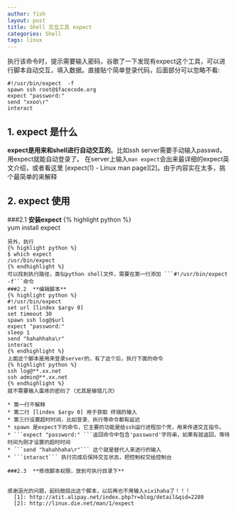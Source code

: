 ```yaml
---
author: fish
layout: post
title: Shell 交互工具 expect
categories: Shell
tags: linux
---
```


执行该命令时，提示需要输入密码，谷歌了一下发现有expect这个工具，可以进行脚本自动交互，填入数据。直接贴个简单登录代码，后面部分可以忽略不看:
``` shell
#!/usr/bin/expect  -f
spawn ssh root@$facecode.org
expect "password:"
send "xxoo\r"
interact
```
<!--more-->
## 1. expect 是什么
**expect是用来和shell进行自动交互的**。比如ssh server需要手动输入passwd，用expect就能自动登录了。
在server上输入```man expect```会出来最详细的expect英文介绍，或者看这里 [expect(1) - Linux man page][2]。由于内容实在太多，挑个最简单的来解释
## 2. expect 使用
###2.1 **安装expect**
{% highlight python %}    
yum install expect 
```
另外，执行
{% highlight python %}    
$ which expect
/usr/bin/expect
{% endhighlight %}
可以找到执行路径，类似python shell文件，需要在第一行添加 ```#!/usr/bin/expect  -f```命令
###2.2  **编辑脚本**
{% highlight python %}    
#!/usr/bin/expect  
set url [lindex $argv 0]
set timeout 30
spawn ssh log@$url
expect "password:"
sleep 1
send "hahahhaha\r"
interact
{% endhighlight %}
上面这个脚本是用来登录server的，有了这个后，执行下面的命令
{% highlight python %}    
ssh log@**.xx.net 
ssh admin@**.xx.net
{% endhighlight %}
就不需要输入蛋疼的密码了（尤其是输错几次）

* 第一行不解释
* 第二行 [lindex $argv 0] 用于获取 终端的输入
* 第三行设置超时时间，比如登录、执行等命令都有延迟
* spawn 是expect下的命令，它主要的功能是给ssh运行进程加个壳，用来传递交互指令。
* ```expect "password:" ```返回命令中包含'password'字符串，如果有就返回，等待时间为刚才设置的超时时间
* ```send "hahahhaha\r"``` 这个就是替代人来进行的输入
* ```intaract``` 执行完成后保持交互状态，把控制权交给控制台

###2.3  **修改脚本权限，放到可执行目录下**


感谢涵光的问题，起码鼓捣出这个脚本，以后再也不用输入xixihaha了！！！
  [1]: http://atit.alipay.net/index.php?r=blog/detail&qid=2280
  [2]: http://linux.die.net/man/1/expect
